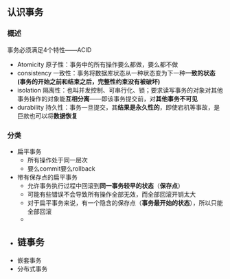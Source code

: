 ## 认识事务

### 概述

事务必须满足4个特性——ACID

- Atomicity 原子性：事务中的所有操作要么都做，要么都不做
- consistency 一致性：事务将数据库状态从一种状态变为下一种**一致的状态(事务的开始之前和结束之后，完整性约束没有被破坏)**
- isolation 隔离性：也叫并发控制、可串行化、锁；要求读写事务的对象对其他事务操作的对象能**互相分离**——即该事务提交前，对**其他事务不可见**
- durability 持久性：事务一旦提交，其**结果是永久性的**，即使宕机等事故，是巨款也可以将**数据恢复**

### 分类

- 扁平事务
  - 所有操作处于同一层次
  - 要么commit要么rollback
- 带有保存点的扁平事务
  - 允许事务执行过程中回滚到**同一事务较早的状态**（**保存点**）
  - 可能有些错误不会导致所有操作全部无效，而全部回滚开销太大
  - 对于扁平事务来说，有一个隐含的保存点（**事务最开始的状态**），所以只能全部回滚
  - 
- 链事务
  - 
- 嵌套事务
- 分布式事务